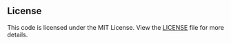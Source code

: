 ## License

This code is licensed under the MIT License. View the [LICENSE](https://github.com/arbmf/LimGen/blob/main/Scripts/LICENSE) file for more details.
